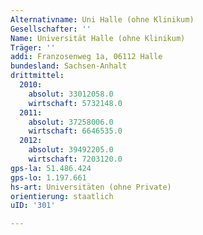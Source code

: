 ```yaml
---
Alternativname: Uni Halle (ohne Klinikum)
Gesellschafter: ''
Name: Universität Halle (ohne Klinikum)
Träger: ''
addi: Franzosenweg 1a, 06112 Halle
bundesland: Sachsen-Anhalt
drittmittel:
  2010:
    absolut: 33012058.0
    wirtschaft: 5732148.0
  2011:
    absolut: 37258006.0
    wirtschaft: 6646535.0
  2012:
    absolut: 39492205.0
    wirtschaft: 7203120.0
gps-la: 51.486.424
gps-lo: 1.197.661
hs-art: Universitäten (ohne Private)
orientierung: staatlich
uID: '301'

---
```


